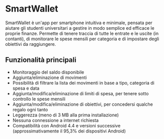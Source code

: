 # SmartWallet
SmartWallet è un'app per smartphone intuitiva e minimale, pensata per aiutare gli studenti universitari a gestire in modo semplice ed efficace le proprie finanze. Permette di tenere traccia di tutte le entrate e le uscite (in contanti), di monitorare le spese mensili per categoria e di impostare degli obiettivi da raggiungere. 

## Funzionalità principali
- Monitoraggio del saldo disponibile
- Aggiunta/eliminazione di movimenti 
- Possibilità di filtrare la lista dei movimenti in base a tipo, categoria di spesa e data
- Aggiunta/modifica/eliminazione di limiti di spesa, per tenere sotto controllo le spese mensili
- Aggiunta/modifica/eliminazione di obiettivi, per concedersi qualche regalo ogni tanto
- Leggerezza (meno di 3 MB alla prima installazione)
- Nessuna connessione a internet richiesta
- Compatibilità con Android 4.4 e versioni successive (approssimativamente il 95,3% dei dispositivi Android)



